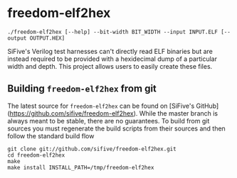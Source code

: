 # freedom-elf2hex

    ./freedom-elf2hex [--help] --bit-width BIT_WIDTH --input INPUT.ELF [--output OUTPUT.HEX]

SiFive's Verilog test harnesses can't directly read ELF binaries but are
instead required to be provided with a hexidecimal dump of a particular
width and depth.  This project allows users to easily create these
files.

## Building `freedom-elf2hex` from git

The latest source for `freedom-elf2hex` can be found on [SiFive's GitHub]
(https://github.com/sifive/freedom-elf2hex).  While the master branch is
always meant to be stable, there are no guarantees.  To build from
git sources you must regenerate the build scripts from their sources and
then follow the standard build flow

    git clone git://github.com/sifive/freedom-elf2hex.git
    cd freedom-elf2hex
    make
    make install INSTALL_PATH=/tmp/freedom-elf2hex

